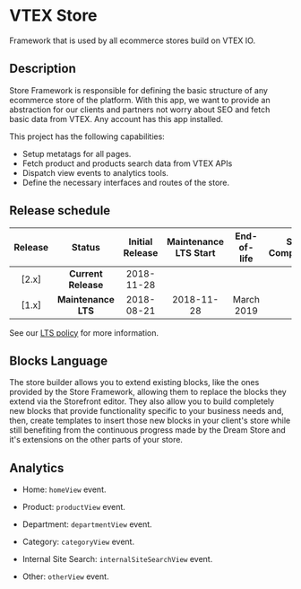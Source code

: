 # VTEX Store

Framework that is used by all ecommerce stores build on VTEX IO.

## Description

Store Framework is responsible for defining the basic structure of any ecommerce store of the platform. With this app, we want to provide an abstraction for our clients and partners not worry about SEO and fetch basic data from VTEX. Any account has this app installed.

This project has the following capabilities:

- Setup metatags for all pages. 
- Fetch product and products search data from VTEX APIs 
- Dispatch view events to analytics tools. 
- Define the necessary interfaces and routes of the store.

## Release schedule

| Release |       Status        | Initial Release | Maintenance LTS Start | End-of-life | Store Compatibility |
| :-----: | :-----------------: | :-------------: | :-------------------: | :---------: | :-----------------: |
|  [2.x]  | **Current Release** |   2018-11-28    |                       |             |         2.x         |
|  [1.x]  | **Maintenance LTS** |   2018-08-21    |      2018-11-28       | March 2019  |         1.x         |

See our [LTS policy](https://github.com/vtex-apps/awesome-io#lts-policy) for more information.

## Blocks Language

The store builder allows you to extend existing blocks, like the ones provided by the Store Framework, allowing them to replace the blocks they extend via the Storefront editor. They also allow you to build completely new blocks that provide functionality specific to your business needs and, then, create templates to insert those new blocks in your client's store while still benefiting from the continuous progress made by the Dream Store and it's extensions on the other parts of your store.

## Analytics

- Home: `homeView` event.

- Product: `productView` event.

- Department: `departmentView` event.

- Category: `categoryView` event.

- Internal Site Search: `internalSiteSearchView` event.

- Other: `otherView` event.
